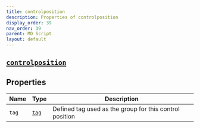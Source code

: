 ```yaml
---
title: controlposition
description: Properties of controlposition
display_order: 39
nav_order: 39
parent: MD Script
layout: default
---
```


##  [`controlposition`](./controlposition.html) 


## Properties

| Name | Type | Description |
|------|------|-------------|
| `tag` | [`tag`](./tag.html) | Defined tag used as the group for this control position |



